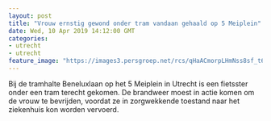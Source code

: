 ```yaml
---
layout: post
title: "Vrouw ernstig gewond onder tram vandaan gehaald op 5 Meiplein"
date: Wed, 10 Apr 2019 14:12:00 GMT
categories: 
- utrecht 
- utrecht 
feature_image: "https://images3.persgroep.net/rcs/qHaACmorpLHmNss8sf_t6nMdoZs/diocontent/145243310/_fitwidth/400/?appId=21791a8992982cd8da851550a453bd7f&quality=0.7"
---
```


Bij de tramhalte Beneluxlaan op het 5 Meiplein in Utrecht is een fietsster onder een tram terecht gekomen. De brandweer moest in actie komen om de vrouw te bevrijden, voordat ze in zorgwekkende toestand naar het ziekenhuis kon worden vervoerd.
